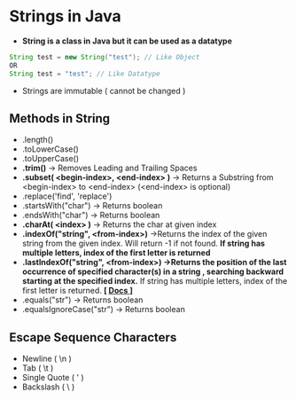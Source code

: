 # Strings in Java

- **String is a class in Java but it can be used as a datatype**

```java
String test = new String("test"); // Like Object
OR
String test = "test"; // Like Datatype
```

- Strings are immutable ( cannot be changed )

## Methods in String
- .length()
- .toLowerCase()
- .toUpperCase()
- **.trim()** -> Removes Leading and Trailing Spaces
- **.subset( \<begin-index>, \<end-index> )** -> Returns a Substring from \<begin-index> to \<end-index> (\<end-index> is optional)
- .replace('find', 'replace')
- .startsWith("char") -> Returns boolean
- .endsWith("char") -> Returns boolean
- **.charAt( \<index> )** -> Returns the char at given index
- **.indexOf("string", \<from-index>)** ->Returns the index of the given string from the given index. Will return -1 if not found. **If string has multiple letters, index of the first letter is returned**
- **.lastIndexOf("string", \<from-index>) ->Returns the position of the last occurrence of specified character(s) in a string , searching backward starting at the specified index.** If string has multiple letters, index of the first letter is returned. **[ [ Docs ](https://www.geeksforgeeks.org/java-lang-string-lastindexof-method/) ]**
- .equals("str") -> Returns boolean
- .equalsIgnoreCase("str") -> Returns boolean

## Escape Sequence Characters
- Newline ( \n )
- Tab ( \t )
- Single Quote ( \' )
- Backslash ( \\ )